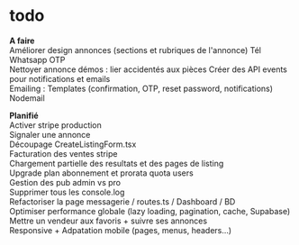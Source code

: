 # todo

**A faire**  
Améliorer design annonces (sections et rubriques de l'annonce)
Tél Whatsapp OTP  
Nettoyer annonce démos : lier accidentés aux pièces
Créer des API events pour notifications et emails  
Emailing : Templates (confirmation, OTP, reset password, notifications) Nodemail  


**Planifié**  
Activer stripe production  
Signaler une annonce  
Découpage CreateListingForm.tsx  
Facturation des ventes stripe  
Chargement partielle des resultats et des pages de listing  
Upgrade plan abonnement et prorata quota users  
Gestion des pub admin vs pro  
Supprimer tous les console.log  
Refactoriser la page messagerie / routes.ts / Dashboard / BD  
Optimiser performance globale (lazy loading, pagination, cache, Supabase)  
Mettre un vendeur aux favoris + suivre ses annonces  
Responsive + Adpatation mobile (pages, menus, headers…) 